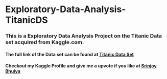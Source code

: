# Exploratory-Data-Analysis-TitanicDS

### This is a Exploratory Data Analysis Project on the Titanic Data set acquired from Kaggle.com.

#### The full link of the Data set can be found at [Titanic Data Set](https://www.kaggle.com/c/titanic)
 
#### Checkout my Kaggle Profile and give me a upvote if you like at [Srinjoy Bhuiya](https://www.kaggle.com/srinjoybhuiya)

